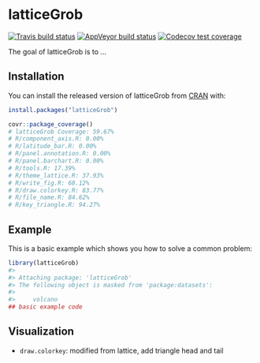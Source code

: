 
<!-- README.md is generated from README.Rmd. Please edit that file -->

# latticeGrob

<!-- badges: start -->

[![Travis build
status](https://travis-ci.com/kongdd/latticeGrob.svg?branch=master)](https://travis-ci.com/kongdd/latticeGrob)
[![AppVeyor build
status](https://ci.appveyor.com/api/projects/status/github/kongdd/latticeGrob?branch=master&svg=true)](https://ci.appveyor.com/project/kongdd/latticeGrob)
[![Codecov test
coverage](https://codecov.io/gh/kongdd/latticeGrob/branch/master/graph/badge.svg)](https://codecov.io/gh/kongdd/latticeGrob?branch=master)
<!-- badges: end -->

The goal of latticeGrob is to …

## Installation

You can install the released version of latticeGrob from
[CRAN](https://CRAN.R-project.org) with:

``` r
install.packages("latticeGrob")

covr::package_coverage()
# latticeGrob Coverage: 59.67%
# R/component_axis.R: 0.00%
# R/latitude_bar.R: 0.00%
# R/panel.annotation.R: 0.00%
# R/panel.barchart.R: 0.00%
# R/tools.R: 17.39%
# R/theme_lattice.R: 37.93%
# R/write_fig.R: 68.12%
# R/draw.colorkey.R: 83.77%
# R/file_name.R: 84.62%
# R/key_triangle.R: 94.27%
```

## Example

This is a basic example which shows you how to solve a common problem:

``` r
library(latticeGrob)
#> 
#> Attaching package: 'latticeGrob'
#> The following object is masked from 'package:datasets':
#> 
#>     volcano
## basic example code
```

## Visualization

  - `draw.colorkey`: modified from lattice, add triangle head and tail
